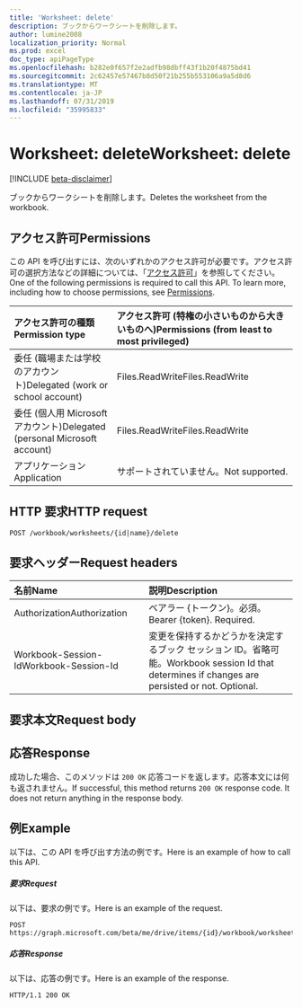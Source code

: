 ```yaml
---
title: 'Worksheet: delete'
description: ブックからワークシートを削除します。
author: lumine2008
localization_priority: Normal
ms.prod: excel
doc_type: apiPageType
ms.openlocfilehash: b282e0f657f2e2adfb98dbff43f1b20f4875bd41
ms.sourcegitcommit: 2c62457e57467b8d50f21b255b553106a9a5d8d6
ms.translationtype: MT
ms.contentlocale: ja-JP
ms.lasthandoff: 07/31/2019
ms.locfileid: "35995833"
---
```

# <a name="worksheet-delete"></a><span data-ttu-id="8ff30-103">Worksheet: delete</span><span class="sxs-lookup"><span data-stu-id="8ff30-103">Worksheet: delete</span></span>

[!INCLUDE [beta-disclaimer](../../includes/beta-disclaimer.md)]

<span data-ttu-id="8ff30-104">ブックからワークシートを削除します。</span><span class="sxs-lookup"><span data-stu-id="8ff30-104">Deletes the worksheet from the workbook.</span></span>
## <a name="permissions"></a><span data-ttu-id="8ff30-105">アクセス許可</span><span class="sxs-lookup"><span data-stu-id="8ff30-105">Permissions</span></span>
<span data-ttu-id="8ff30-p101">この API を呼び出すには、次のいずれかのアクセス許可が必要です。アクセス許可の選択方法などの詳細については、「[アクセス許可](/graph/permissions-reference)」を参照してください。</span><span class="sxs-lookup"><span data-stu-id="8ff30-p101">One of the following permissions is required to call this API. To learn more, including how to choose permissions, see [Permissions](/graph/permissions-reference).</span></span>

|<span data-ttu-id="8ff30-108">アクセス許可の種類</span><span class="sxs-lookup"><span data-stu-id="8ff30-108">Permission type</span></span>      | <span data-ttu-id="8ff30-109">アクセス許可 (特権の小さいものから大きいものへ)</span><span class="sxs-lookup"><span data-stu-id="8ff30-109">Permissions (from least to most privileged)</span></span>              |
|:--------------------|:---------------------------------------------------------|
|<span data-ttu-id="8ff30-110">委任 (職場または学校のアカウント)</span><span class="sxs-lookup"><span data-stu-id="8ff30-110">Delegated (work or school account)</span></span> | <span data-ttu-id="8ff30-111">Files.ReadWrite</span><span class="sxs-lookup"><span data-stu-id="8ff30-111">Files.ReadWrite</span></span>    |
|<span data-ttu-id="8ff30-112">委任 (個人用 Microsoft アカウント)</span><span class="sxs-lookup"><span data-stu-id="8ff30-112">Delegated (personal Microsoft account)</span></span> | <span data-ttu-id="8ff30-113">Files.ReadWrite</span><span class="sxs-lookup"><span data-stu-id="8ff30-113">Files.ReadWrite</span></span>    |
|<span data-ttu-id="8ff30-114">アプリケーション</span><span class="sxs-lookup"><span data-stu-id="8ff30-114">Application</span></span> | <span data-ttu-id="8ff30-115">サポートされていません。</span><span class="sxs-lookup"><span data-stu-id="8ff30-115">Not supported.</span></span> |

## <a name="http-request"></a><span data-ttu-id="8ff30-116">HTTP 要求</span><span class="sxs-lookup"><span data-stu-id="8ff30-116">HTTP request</span></span>
<!-- { "blockType": "ignored" } -->
```http
POST /workbook/worksheets/{id|name}/delete

```
## <a name="request-headers"></a><span data-ttu-id="8ff30-117">要求ヘッダー</span><span class="sxs-lookup"><span data-stu-id="8ff30-117">Request headers</span></span>
| <span data-ttu-id="8ff30-118">名前</span><span class="sxs-lookup"><span data-stu-id="8ff30-118">Name</span></span>       | <span data-ttu-id="8ff30-119">説明</span><span class="sxs-lookup"><span data-stu-id="8ff30-119">Description</span></span>|
|:---------------|:----------|
| <span data-ttu-id="8ff30-120">Authorization</span><span class="sxs-lookup"><span data-stu-id="8ff30-120">Authorization</span></span>  | <span data-ttu-id="8ff30-p102">ベアラー {トークン}。必須。</span><span class="sxs-lookup"><span data-stu-id="8ff30-p102">Bearer {token}. Required.</span></span> |
| <span data-ttu-id="8ff30-123">Workbook-Session-Id</span><span class="sxs-lookup"><span data-stu-id="8ff30-123">Workbook-Session-Id</span></span>  | <span data-ttu-id="8ff30-p103">変更を保持するかどうかを決定するブック セッション ID。省略可能。</span><span class="sxs-lookup"><span data-stu-id="8ff30-p103">Workbook session Id that determines if changes are persisted or not. Optional.</span></span>|

## <a name="request-body"></a><span data-ttu-id="8ff30-126">要求本文</span><span class="sxs-lookup"><span data-stu-id="8ff30-126">Request body</span></span>

## <a name="response"></a><span data-ttu-id="8ff30-127">応答</span><span class="sxs-lookup"><span data-stu-id="8ff30-127">Response</span></span>

<span data-ttu-id="8ff30-p104">成功した場合、このメソッドは `200 OK` 応答コードを返します。応答本文には何も返されません。</span><span class="sxs-lookup"><span data-stu-id="8ff30-p104">If successful, this method returns `200 OK` response code. It does not return anything in the response body.</span></span>

## <a name="example"></a><span data-ttu-id="8ff30-130">例</span><span class="sxs-lookup"><span data-stu-id="8ff30-130">Example</span></span>
<span data-ttu-id="8ff30-131">以下は、この API を呼び出す方法の例です。</span><span class="sxs-lookup"><span data-stu-id="8ff30-131">Here is an example of how to call this API.</span></span>
##### <a name="request"></a><span data-ttu-id="8ff30-132">要求</span><span class="sxs-lookup"><span data-stu-id="8ff30-132">Request</span></span>
<span data-ttu-id="8ff30-133">以下は、要求の例です。</span><span class="sxs-lookup"><span data-stu-id="8ff30-133">Here is an example of the request.</span></span>
<!-- {
  "blockType": "request",
  "name": "worksheet_delete"
}-->
```http
POST https://graph.microsoft.com/beta/me/drive/items/{id}/workbook/worksheets/{id|name}/delete
```

##### <a name="response"></a><span data-ttu-id="8ff30-134">応答</span><span class="sxs-lookup"><span data-stu-id="8ff30-134">Response</span></span>
<span data-ttu-id="8ff30-135">以下は、応答の例です。</span><span class="sxs-lookup"><span data-stu-id="8ff30-135">Here is an example of the response.</span></span> 
<!-- {
  "blockType": "response",
  "truncated": true,
  "@odata.type": "microsoft.graph.none"
} -->
```http
HTTP/1.1 200 OK
```

<!-- uuid: 8fcb5dbc-d5aa-4681-8e31-b001d5168d79
2015-10-25 14:57:30 UTC -->
<!--
{
  "type": "#page.annotation",
  "description": "Worksheet: delete",
  "keywords": "",
  "section": "documentation",
  "tocPath": "",
  "suppressions": []
}
-->
